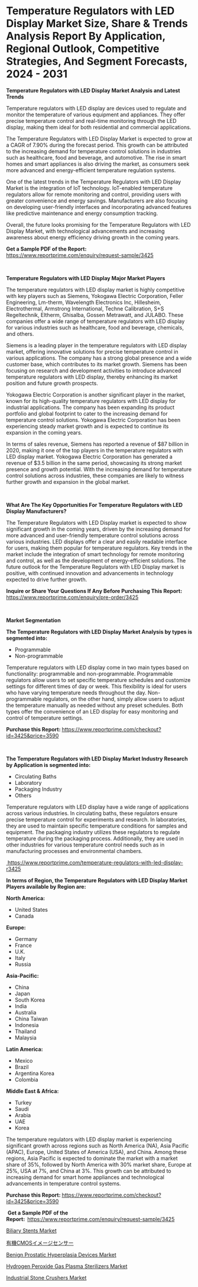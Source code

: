 <p><h1>Temperature Regulators with LED Display Market Size, Share & Trends Analysis Report By Application, Regional Outlook, Competitive Strategies, And Segment Forecasts, 2024 - 2031</h1></p><p><strong>Temperature Regulators with LED Display Market Analysis and Latest Trends</strong></p>
<p><p>Temperature regulators with LED display are devices used to regulate and monitor the temperature of various equipment and appliances. They offer precise temperature control and real-time monitoring through the LED display, making them ideal for both residential and commercial applications.</p><p>The Temperature Regulators with LED Display Market is expected to grow at a CAGR of 7.90% during the forecast period. This growth can be attributed to the increasing demand for temperature control solutions in industries such as healthcare, food and beverage, and automotive. The rise in smart homes and smart appliances is also driving the market, as consumers seek more advanced and energy-efficient temperature regulation systems.</p><p>One of the latest trends in the Temperature Regulators with LED Display Market is the integration of IoT technology. IoT-enabled temperature regulators allow for remote monitoring and control, providing users with greater convenience and energy savings. Manufacturers are also focusing on developing user-friendly interfaces and incorporating advanced features like predictive maintenance and energy consumption tracking.</p><p>Overall, the future looks promising for the Temperature Regulators with LED Display Market, with technological advancements and increasing awareness about energy efficiency driving growth in the coming years.</p></p>
<p><strong>Get a Sample PDF of the Report:&nbsp;</strong> <a href="https://www.reportprime.com/enquiry/request-sample/3425">https://www.reportprime.com/enquiry/request-sample/3425</a></p>
<p>&nbsp;</p>
<p><strong>Temperature Regulators with LED Display Major Market Players</strong></p>
<p><p>The temperature regulators with LED display market is highly competitive with key players such as Siemens, Yokogawa Electric Corporation, Feller Engineering, Lm-therm, Wavelength Electronics Inc, Hillesheim, Electrothermal, Armstrong International, Techne Calibration, S+S Regeltechnik, Eltherm, Ghisalba, Gossen Metrawatt, and JULABO. These companies offer a wide range of temperature regulators with LED display for various industries such as healthcare, food and beverage, chemicals, and others.</p><p>Siemens is a leading player in the temperature regulators with LED display market, offering innovative solutions for precise temperature control in various applications. The company has a strong global presence and a wide customer base, which contributes to its market growth. Siemens has been focusing on research and development activities to introduce advanced temperature regulators with LED display, thereby enhancing its market position and future growth prospects.</p><p>Yokogawa Electric Corporation is another significant player in the market, known for its high-quality temperature regulators with LED display for industrial applications. The company has been expanding its product portfolio and global footprint to cater to the increasing demand for temperature control solutions. Yokogawa Electric Corporation has been experiencing steady market growth and is expected to continue its expansion in the coming years.</p><p>In terms of sales revenue, Siemens has reported a revenue of $87 billion in 2020, making it one of the top players in the temperature regulators with LED display market. Yokogawa Electric Corporation has generated a revenue of $3.5 billion in the same period, showcasing its strong market presence and growth potential. With the increasing demand for temperature control solutions across industries, these companies are likely to witness further growth and expansion in the global market.</p></p>
<p>&nbsp;</p>
<p><strong>What Are The Key Opportunities For Temperature Regulators with LED Display Manufacturers?</strong></p>
<p><p>The Temperature Regulators with LED Display market is expected to show significant growth in the coming years, driven by the increasing demand for more advanced and user-friendly temperature control solutions across various industries. LED displays offer a clear and easily readable interface for users, making them popular for temperature regulators. Key trends in the market include the integration of smart technology for remote monitoring and control, as well as the development of energy-efficient solutions. The future outlook for the Temperature Regulators with LED Display market is positive, with continued innovation and advancements in technology expected to drive further growth.</p></p>
<p><strong>Inquire or Share Your Questions If Any Before Purchasing This Report:</strong> <a href="https://www.reportprime.com/enquiry/pre-order/3425">https://www.reportprime.com/enquiry/pre-order/3425</a></p>
<p>&nbsp;</p>
<p><strong>Market Segmentation</strong></p>
<p><strong>The Temperature Regulators with LED Display Market Analysis by types is segmented into:</strong></p>
<p><ul><li>Programmable</li><li>Non-programmable</li></ul></p>
<p><p>Temperature regulators with LED display come in two main types based on functionality: programmable and non-programmable. Programmable regulators allow users to set specific temperature schedules and customize settings for different times of day or week. This flexibility is ideal for users who have varying temperature needs throughout the day. Non-programmable regulators, on the other hand, simply allow users to adjust the temperature manually as needed without any preset schedules. Both types offer the convenience of an LED display for easy monitoring and control of temperature settings.</p></p>
<p><strong>Purchase this Report:&nbsp;</strong><a href="https://www.reportprime.com/checkout?id=3425&price=3590">https://www.reportprime.com/checkout?id=3425&price=3590</a></p>
<p>&nbsp;</p>
<p><strong>The Temperature Regulators with LED Display Market Industry Research by Application is segmented into:</strong></p>
<p><ul><li>Circulating Baths</li><li>Laboratory</li><li>Packaging Industry</li><li>Others</li></ul></p>
<p><p>Temperature regulators with LED display have a wide range of applications across various industries. In circulating baths, these regulators ensure precise temperature control for experiments and research. In laboratories, they are used to maintain specific temperature conditions for samples and equipment. The packaging industry utilizes these regulators to regulate temperature during the packaging process. Additionally, they are used in other industries for various temperature control needs such as in manufacturing processes and environmental chambers.</p></p>
<p><a href="https://www.reportprime.com/temperature-regulators-with-led-display-r3425">&nbsp;https://www.reportprime.com/temperature-regulators-with-led-display-r3425</a></p>
<p><strong>In terms of Region, the Temperature Regulators with LED Display Market Players available by Region are:</strong></p>
<p>
    <p> <strong> North America: </strong>
        <ul>
            <li>United States</li>
            <li>Canada</li>
        </ul>
        </p> 
    <p> <strong> Europe: </strong>
        <ul>
            <li>Germany</li>
            <li>France</li>
            <li>U.K.</li>
            <li>Italy</li>
            <li>Russia</li>
        </ul>
        </p> 
    <p> <strong> Asia-Pacific: </strong>
        <ul>
            <li>China</li>
            <li>Japan</li>
            <li>South Korea</li>
            <li>India</li>
            <li>Australia</li>
            <li>China Taiwan</li>
            <li>Indonesia</li>
            <li>Thailand</li>
            <li>Malaysia</li>
        </ul>
        </p> 
    <p> <strong> Latin America: </strong>
        <ul>
            <li>Mexico</li>
            <li>Brazil</li>
            <li>Argentina Korea</li>
            <li>Colombia</li>
        </ul>
        </p> 
    <p> <strong> Middle East & Africa: </strong>
        <ul>
            <li>Turkey</li>
            <li>Saudi</li>
            <li>Arabia</li>
            <li>UAE</li>
            <li>Korea</li>
        </ul>
    </p>
    </p>
<p><p>The temperature regulators with LED display market is experiencing significant growth across regions such as North America (NA), Asia Pacific (APAC), Europe, United States of America (USA), and China. Among these regions, Asia Pacific is expected to dominate the market with a market share of 35%, followed by North America with 30% market share, Europe at 25%, USA at 7%, and China at 3%. This growth can be attributed to increasing demand for smart home appliances and technological advancements in temperature control systems.</p></p>
<p><strong>Purchase this Report: </strong><a href="https://www.reportprime.com/checkout?id=3425&price=3590">https://www.reportprime.com/checkout?id=3425&price=3590</a></p>
<p>&nbsp;<strong>Get a Sample PDF of the Report:&nbsp;&nbsp;</strong><a href="https://www.reportprime.com/enquiry/request-sample/3425">https://www.reportprime.com/enquiry/request-sample/3425</a></p>
<p><strong></strong></p>
<p><p><a href="https://issuu.com/reportprime-2/docs/biliary-stents-market-size-2030.pptx">Biliary Stents Market</a></p><p><a href="https://github.com/leigh4852023/Market-Research-Report-List-2/blob/main/912886434112.md">有機CMOSイメージセンサー</a></p><p><a href="https://issuu.com/reportprime-2/docs/benign-prostatic-hyperplasia-devices-market-size-2">Benign Prostatic Hyperplasia Devices Market</a></p><p><a href="https://medium.com/@janetchuaf36/comprehensive-analysis-of-the-global-hydrogen-peroxide-gas-plasma-sterilizers-market-growth-trends-8946c198774c">Hydrogen Peroxide Gas Plasma Sterilizers Market</a></p><p><a href="https://medium.com/@garyshaw626/industrial-stone-crushers-market-overview-global-market-trends-and-future-prospects-from-2024-to-bb8861beb810">Industrial Stone Crushers Market</a></p></p>